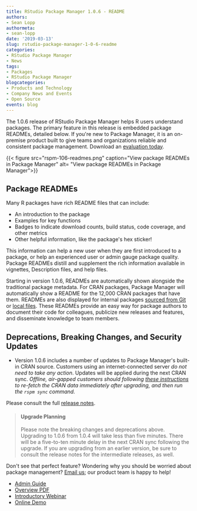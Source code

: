 ```yaml
---
title: RStudio Package Manager 1.0.6 - README
authors:
- Sean Lopp
authormeta: 
- sean-lopp
date: '2019-03-13'
slug: rstudio-package-manager-1-0-6-readme
categories:
- RStudio Package Manager
- News
tags:
- Packages
- RStudio Package Manager
blogcategories:
- Products and Technology
- Company News and Events
- Open Source
events: blog
---
```



The 1.0.6 release of RStudio Package Manager helps R users understand packages.
The primary feature in this release is embedded package READMEs, detailed below. 
If you're new to Package Manager, it is an on-premise product built to give teams and organizations reliable and consistent package management. Download an [evaluation
today](https://rstudio.com/products/package-manager).

{{< figure src="rspm-106-readmes.png" caption="View package READMEs in Package Manager" alt= "View package READMEs in Package Manager">}}

## Package READMEs

Many R packages have rich README files that can include:

- An introduction to the package
- Examples for key functions
- Badges to indicate download counts, build status, code coverage, and other metrics
- Other helpful information, like the package's hex sticker!

This information can help a  new user when they are first introduced to a package, or help an experienced user or admin gauge package quality. Package READMEs distill and supplement the rich information available in vignettes, Description files, and help files. 

Starting in version 1.0.6, READMEs are automatically shown alongside the traditional package metadata. For CRAN packages, Package Manager will automatically show a README for the 12,000 CRAN packages that have them. READMEs are also displayed for internal packages [sourced from Git](https://docs.rstudio.com/rspm/1.0.6/admin/repositories.html#git-sources) or [local files](https://docs.rstudio.com/rspm/1.0.6/admin/quickstarts.html#quickstart-local). These READMEs provide an easy way for package authors to document their code for colleagues, publicize new releases and features, and disseminate knowledge to team members. 


## Deprecations, Breaking Changes, and Security Updates

- Version 1.0.6 includes a number of updates to Package Manager's built-in CRAN source. Customers using an internet-connected server *do not need to take any action*. Updates will be applied during the next CRAN sync. *Offline, air-gapped customers should following [these instructions](https://docs.rstudio.com/rspm/1.0.6/admin/air-gapped.html#air-gapped-upgrade) to re-fetch the CRAN data immediately after upgrading, and then run the `rspm sync` command.*

Please consult the full [release notes](https://docs.rstudio.com/rspm/news/).

> #### Upgrade Planning
> Please note the breaking changes and deprecations above. Upgrading to 1.0.6 from
> 1.0.4 will take less than five minutes. There will be a five-to-ten minute delay 
> in the next CRAN sync following the upgrade. If you are upgrading from an earlier 
> version, be sure to consult the release notes for the intermediate releases, as well.

Don't see that perfect feature? Wondering why you should be worried about
package management? 
[Email us](mailto:sales@rstudio.com); our product team is happy to help!

- [Admin Guide](https://docs.rstudio.com/rspm/admin)
- [Overview PDF](https://www.rstudio.com/wp-content/uploads/2018/07/RStudio-Package-Manager-Overview.pdf)
- [Introductory Webinar](https://resources.rstudio.com/webinars/introduction-to-the-rstudio-package-manager-sean-lopp)
- [Online Demo](https://demo.rstudiopm.com)

